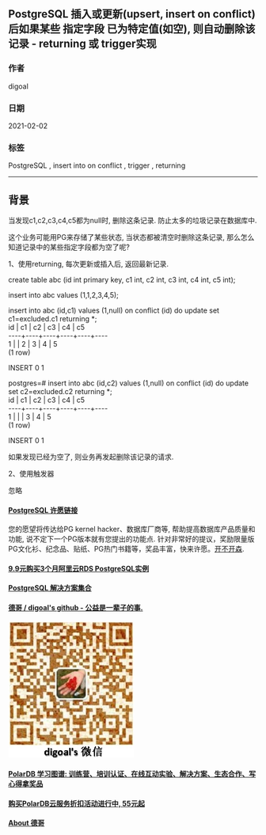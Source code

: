 ## PostgreSQL 插入或更新(upsert, insert on conflict)后如果某些 指定字段 已为特定值(如空), 则自动删除该记录 - returning 或 trigger实现  
      
### 作者      
digoal      
      
### 日期      
2021-02-02       
      
### 标签      
PostgreSQL , insert into on conflict , trigger , returning    
      
----      
      
## 背景    
当发现c1,c2,c3,c4,c5都为null时, 删除这条记录. 防止太多的垃圾记录在数据库中.  
  
这个业务可能用PG来存储了某些状态, 当状态都被清空时删除这条记录, 那么怎么知道记录中的某些指定字段都为空了呢?  
  
1、使用returning, 每次更新或插入后, 返回最新记录.  
  
create table abc (id int primary key, c1 int, c2 int, c3 int, c4 int, c5 int);  
  
insert into abc values (1,1,2,3,4,5);  
  
insert into abc (id,c1) values (1,null) on conflict (id) do update set c1=excluded.c1 returning *;  
 id | c1 | c2 | c3 | c4 | c5   
----+----+----+----+----+----  
  1 |    |  2 |  3 |  4 |  5  
(1 row)  
  
INSERT 0 1  
  
  
postgres=# insert into abc (id,c2) values (1,null) on conflict (id) do update set c2=excluded.c2 returning *;  
 id | c1 | c2 | c3 | c4 | c5   
----+----+----+----+----+----  
  1 |    |    |  3 |  4 |  5  
(1 row)  
  
INSERT 0 1  
  
如果发现已经为空了, 则业务再发起删除该记录的请求.  
  
2、使用触发器  
  
忽略  
  
  
  
  
#### [PostgreSQL 许愿链接](https://github.com/digoal/blog/issues/76 "269ac3d1c492e938c0191101c7238216")
您的愿望将传达给PG kernel hacker、数据库厂商等, 帮助提高数据库产品质量和功能, 说不定下一个PG版本就有您提出的功能点. 针对非常好的提议，奖励限量版PG文化衫、纪念品、贴纸、PG热门书籍等，奖品丰富，快来许愿。[开不开森](https://github.com/digoal/blog/issues/76 "269ac3d1c492e938c0191101c7238216").  
  
  
#### [9.9元购买3个月阿里云RDS PostgreSQL实例](https://www.aliyun.com/database/postgresqlactivity "57258f76c37864c6e6d23383d05714ea")
  
  
#### [PostgreSQL 解决方案集合](https://yq.aliyun.com/topic/118 "40cff096e9ed7122c512b35d8561d9c8")
  
  
#### [德哥 / digoal's github - 公益是一辈子的事.](https://github.com/digoal/blog/blob/master/README.md "22709685feb7cab07d30f30387f0a9ae")
  
  
![digoal's wechat](../pic/digoal_weixin.jpg "f7ad92eeba24523fd47a6e1a0e691b59")
  
  
#### [PolarDB 学习图谱: 训练营、培训认证、在线互动实验、解决方案、生态合作、写心得拿奖品](https://www.aliyun.com/database/openpolardb/activity "8642f60e04ed0c814bf9cb9677976bd4")
  
  
#### [购买PolarDB云服务折扣活动进行中, 55元起](https://www.aliyun.com/activity/new/polardb-yunparter?userCode=bsb3t4al "e0495c413bedacabb75ff1e880be465a")
  
  
#### [About 德哥](https://github.com/digoal/blog/blob/master/me/readme.md "a37735981e7704886ffd590565582dd0")
  
